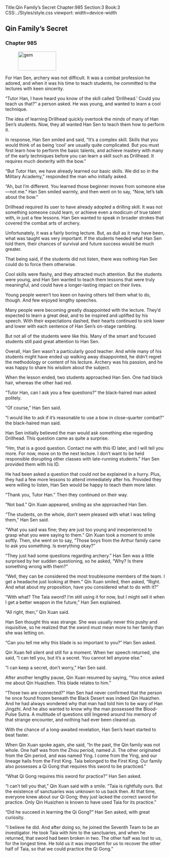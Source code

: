 Title:Qin Family’s Secret 
Chapter:985 
Section:3 
Book:3 
CSS:../Styles/style.css 
viewport: width=device-width
  
## Qin Family’s Secret
### Chapter 985
  
<figure>
	<img src="../Images/gem.gif" alt="gem" id="gem" width="120" height="60" />
</figure>
  

  
For Han Sen, archery was not difficult. It was a combat profession he adored, and when it was his time to teach students, he committed to the lectures with keen sincerity.

“Tutor Han, I have heard you know of the skill called ‘Drillhead.’ Could you teach us that?” a person asked. He was young, and wanted to learn a cool technique.

The idea of learning Drillhead quickly overtook the minds of many of Han Sen’s students. Now, they all wanted Han Sen to teach them how to perform it.

In response, Han Sen smiled and said, “It’s a complex skill. Skills that you would think of as being ‘cool’ are usually quite complicated. But you must first learn how to perform the basic talents, and achieve mastery with many of the early techniques before you can learn a skill such as Drillhead. It requires much dexterity with the bow.”

“But Tutor Han, we have already learned our basic skills. We did so in the Military Academy,” responded the man who initially asked.

“Ah, but I’m different. You learned those beginner moves from someone else—not me.” Han Sen smiled warmly, and then went on to say, “Now, let’s talk about the bow.”

Drillhead required its user to have already adopted a drilling skill. It was not something someone could learn, or achieve even a modicum of true talent with, in just a few lessons. Han Sen wanted to speak in broader strokes that covered the combat arts of archery.

Unfortunately, it was a fairly boring lecture. But, as dull as it may have been, what was taught was very important. If the students heeded what Han Sen told them, their chances of survival and future success would be much greater.

That being said, if the students did not listen, there was nothing Han Sen could do to force them otherwise.

Cool skills were flashy, and they attracted much attention. But the students were young, and Han Sen wanted to teach them lessons that were truly meaningful, and could have a longer-lasting impact on their lives.

Young people weren’t too keen on having others tell them what to do, though. And few enjoyed lengthy speeches.

Many people were becoming greatly disappointed with the lecture. They’d expected to learn a great deal, and to be inspired and uplifted by his speech. With their expectations dashed, their hearts continued to sink lower and lower with each sentence of Han Sen’s on-stage rambling.

But not all of the students were like this. Many of the smart and focused students still paid great attention to Han Sen.

Overall, Han Sen wasn’t a particularly good teacher. And while many of his students might have ended up walking away disappointed, he didn’t regret the methodology or content of his lecture. Archery was his passion, and he was happy to share his wisdom about the subject.

When the lesson ended, two students approached Han Sen. One had black hair, whereas the other had red.

“Tutor Han, can I ask you a few questions?” the black-haired man asked politely.

“Of course,” Han Sen said.

“I would like to ask if it’s reasonable to use a bow in close-quarter combat?” the black-haired man said.

Han Sen initially believed the man would ask something else regarding Drillhead. This question came as quite a surprise.

“Hm, that is a good question. Contact me with this ID later, and I will tell you more. For now, move on to the next lecture. I don’t want to be held responsible disrupting other classes with late-running students.” Han Sen provided them with his ID.

He had been asked a question that could not be explained in a hurry. Plus, they had a few more lessons to attend immediately after his. Provided they were willing to listen, Han Sen would be happy to teach them more later.

“Thank you, Tutor Han.” Then they continued on their way.

“Not bad.” Qin Xuan appeared, smiling as she approached Han Sen.

“The students, on the whole, don’t seem pleased with what I was telling them,” Han Sen said.

“What you said was fine; they are just too young and inexperienced to grasp what you were saying to them.” Qin Xuan took a moment to smile softly. Then, she went on to say, “Those boys from the Arthur family came to ask you something. Is everything okay?”

“They just had some questions regarding archery.” Han Sen was a little surprised by her sudden questioning, so he asked, “Why? Is there something wrong with them?”

“Well, they can be considered the most troublesome members of the team. I get a headache just looking at them.” Qin Xuan smiled, then asked, “Right. And what about my proposition, have you considered what to do with it?”

“With what? The Taia sword? I’m still using it for now, but I might sell it when I get a better weapon in the future,” Han Sen explained.

“All right, then,” Qin Xuan said.

Han Sen thought this was strange. She was usually never this pushy and inquisitive, so he realized that the sword must mean more to her family than she was letting on.

“Can you tell me why this blade is so important to you?” Han Sen asked.

Qin Xuan fell silent and still for a moment. When her speech returned, she said, “I can tell you, but it’s a secret. You cannot tell anyone else.”

“I can keep a secret, don’t worry,” Han Sen said.

After another lengthy pause, Qin Xuan resumed by saying, “You once asked me about Qin Huaizhen. This blade relates to him.”

“Those two are connected?” Han Sen had never confirmed that the person he once found frozen beneath the Black Desert was indeed Qin Huaizhen. And he had always wondered why that man had told him to be wary of Han Jingzhi. And he also wanted to know why the man possessed the Blood-Pulse Sutra. A multitude of questions still lingered around his memory of that strange encounter, and nothing had ever been cleared up.

With the chance of a long-awaited revelation, Han Sen’s heart started to beat faster.

When Qin Xuan spoke again, she said, “In the past, the Qin family was not whole. One half was from the Zhou period, named Ji. The other originated from the Qin period, and was named Ying. I come from the Ying, and our lineage hails from the First King. Taia belonged to the First King. Our family also possesses a Qi Gong that requires this sword to be practiced.”

“What Qi Gong requires this sword for practice?” Han Sen asked.

“I can’t tell you that,” Qin Xuan said with a smile. “Taia is rightfully ours. But the existence of sanctuaries was unknown to us back then. At that time, everyone knew about our Qi Gong; they just lacked the correct sword for practice. Only Qin Huaizhen is known to have used Taia for its practice.”

“Did he succeed in learning the Qi Gong?” Han Sen asked, with great curiosity.

“I believe he did. And after doing so, he joined the Seventh Team to be an investigator. He took Taia with him to the sanctuaries, and when he returned, that sword had been broken in two. The other half was lost to us, for the longest time. He told us it was important for us to recover the other half of Taia, so that we could practice the Qi Gong.”